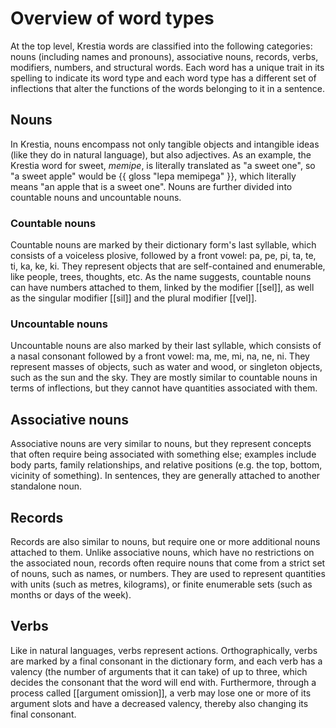 # Overview of word types
At the top level, Krestia words are classified into the following categories: nouns (including names and pronouns), associative nouns, records, verbs, modifiers, numbers, and structural words. Each word has a unique trait in its spelling to indicate its word type and each word type has a different set of inflections that alter the functions of the words belonging to it in a sentence.
## Nouns
In Krestia, nouns encompass not only tangible objects and intangible ideas (like they do in natural language), but also adjectives. As an example, the Krestia word for sweet, _memipe_, is literally translated as "a sweet one", so "a sweet apple" would be {{ gloss "lepa memipega" }}, which literally means "an apple that is a sweet one". Nouns are further divided into countable nouns and uncountable nouns.
### Countable nouns
Countable nouns are marked by their dictionary form's last syllable, which consists of a voiceless plosive, followed by a front vowel: pa, pe, pi, ta, te, ti, ka, ke, ki. They represent objects that are self-contained and enumerable, like people, trees, thoughts, etc. As the name suggests, countable nouns can have numbers attached to them, linked by the modifier [[sel]], as well as the singular modifier [[sil]] and the plural modifier [[vel]].
### Uncountable nouns
Uncountable nouns are also marked by their last syllable, which consists of a nasal consonant followed by a front vowel: ma, me, mi, na, ne, ni. They represent masses of objects, such as water and wood, or singleton objects, such as the sun and the sky. They are mostly similar to countable nouns in terms of inflections, but they cannot have quantities associated with them.
## Associative nouns
Associative nouns are very similar to nouns, but they represent concepts that often require being associated with something else; examples include body parts, family relationships, and relative positions (e.g. the top, bottom, vicinity of something). In sentences, they are generally attached to another standalone noun.
## Records
Records are also similar to nouns, but require one or more additional nouns attached to them. Unlike associative nouns, which have no restrictions on the associated noun, records often require nouns that come from a strict set of nouns, such as names, or numbers. They are used to represent quantities with units (such as metres, kilograms), or finite enumerable sets (such as months or days of the week).
## Verbs
Like in natural languages, verbs represent actions. Orthographically, verbs are marked by a final consonant in the dictionary form, and each verb has a valency (the number of arguments that it can take) of up to three, which decides the consonant that the word will end with. Furthermore, through a process called [[argument omission]], a verb may lose one or more of its argument slots and have a decreased valency, thereby also changing its final consonant.
